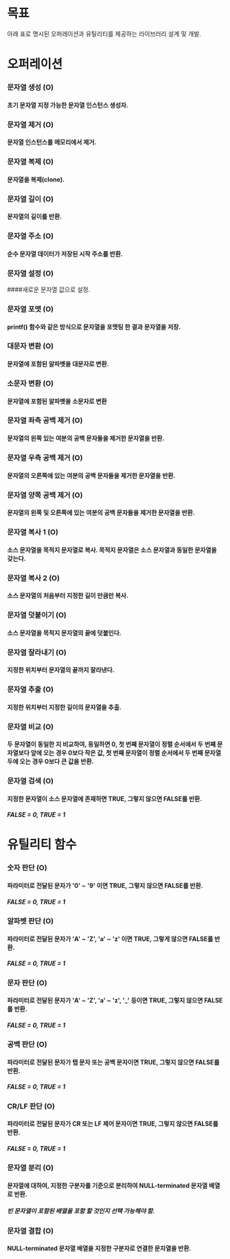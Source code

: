 # 목표
아래 표로 명시된 오퍼레이션과 유틸리티를 제공하는 라이브러리 설계 및 개발.
 
# 오퍼레이션
### 문자열 생성 (O)
#### 초기 문자열 지정 가능한 문자열 인스턴스 생성자.

### 문자열 제거 (O)
#### 문자열 인스턴스를 메모리에서 제거.
 
### 문자열 복제 (O)
#### 문자열을 복제(clone).
 
### 문자열 길이 (O)
#### 문자열의 길이를 반환.
 
### 문자열 주소 (O)
#### 순수 문자열 데이터가 저장된 시작 주소를 반환.
 
### 문자열 설정 (O)
####새로운 문자열 값으로 설정.
 
### 문자열 포맷 (O)
#### printf() 함수와 같은 방식으로 문자열을 포맷팅 한 결과 문자열을 저장.
 
### 대문자 변환 (O)
#### 문자열에 포함된 알파벳을 대문자로 변환.
 
### 소문자 변환 (O)
#### 문자열에 포함된 알파벳을 소문자로 변환
 
### 문자열 좌측 공백 제거 (O)
#### 문자열의 왼쪽 있는 여분의 공백 문자들을 제거한 문자열을 반환.
 
### 문자열 우측 공백 제거 (O)
#### 문자열의 오른쪽에 있는 여분의 공백 문자들을 제거한 문자열을 반환.
 
### 문자열 양쪽 공백 제거 (O)
#### 문자열의 왼쪽 및 오른쪽에 있는 여분의 공백 문자들을 제거한 문자열을 반환.
 
### 문자열 복사 1 (O)
#### 소스 문자열을 목적지 문자열로 복사. 목적지 문자열은 소스 문자열과 동일한 문자열을 갖는다.
 
### 문자열 복사 2 (O)
#### 소스 문자열의 처음부터 지정한 길이 만큼만 복사.
 
### 문자열 덧붙이기 (O)
#### 소스 문자열을 목적지 문자열의 끝에 덧붙인다.
 
### 문자열 잘라내기 (O)
#### 지정한 위치부터 문자열의 끝까지 잘라낸다.
 
### 문자열 추출 (O)
#### 지정한 위치부터 지정한 길이의 문자열을 추출.
 
### 문자열 비교 (O)
#### 두 문자열이 동일한 지 비교하여, 동일하면 0, 첫 번째 문자열이 정렬 순서에서 두 번째 문자열보다 앞에 오는 경우 0보다 작은 값, 첫 번째 문자열이 정렬 순서에서 두 번째 문자열 두에 오는 경우 0보다 큰 값을 반환.
 
### 문자열 검색 (O)
#### 지정한 문자열이 소스 문자열에 존재하면 TRUE, 그렇지 않으면 FALSE를 반환.
##### FALSE = 0, TRUE = 1
 
# 유틸리티 함수
### 숫자 판단 (O)
#### 파라미터로 전달된 문자가 '0' ~ '9' 이면 TRUE, 그렇지 않으면 FALSE를 반환.
##### FALSE = 0, TRUE = 1

### 알파벳 판단 (O)
#### 파라미터로 전달된 문자가 'A' ~ 'Z', 'a' ~ 'z' 이면 TRUE, 그렇게 않으면 FALSE를 반환.
##### FALSE = 0, TRUE = 1

### 문자 판단 (O)
#### 파라미터로 전달된 문자가 'A' ~ 'Z', 'a' ~ 'z', '_' 등이면 TRUE, 그렇지 않으면 FALSE를 반환.
##### FALSE = 0, TRUE = 1

### 공백 판단 (O)
#### 파라미터로 전달된 문자가 탭 문자 또는 공백 문자이면 TRUE, 그렇지 않으면 FALSE를 반환.
##### FALSE = 0, TRUE = 1

### CR/LF 판단 (O)
#### 파라미터로 전달된 문자가 CR 또는 LF 제어 문자이면 TRUE, 그렇지 않으면 FALSE를 반환.
##### FALSE = 0, TRUE = 1

### 문자열 분리 (O)
#### 문자열에 대하여, 지정한 구분자를 기준으로 분리하여 NULL-terminated 문자열 배열로 반환.
##### 빈 문자열이 포함된 배열을 포함 할 것인지 선택 가능해야 함.

### 문자열 결합 (O)
#### NULL-terminated 문자열 배열을 지정한 구분자로 연결한 문자열을 반환.
 

